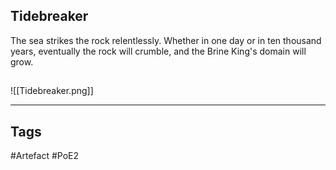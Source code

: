 ## Tidebreaker
The sea strikes the rock relentlessly.
Whether in one day or in ten thousand years,
eventually the rock will crumble,
and the Brine King's domain will grow.
##
![[Tidebreaker.png]]

---
## Tags
#Artefact
#PoE2